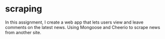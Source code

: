 # scraping
In this assignment, I create a web app that lets users view and leave comments on the latest news. Using Mongoose and Cheerio to scrape news from another site.
